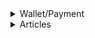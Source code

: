 <details>
<summary>Wallet/Payment</summary>

1. [Wagmi - React hooks for Ethereum](https://wagmi.sh/)
1. [Multi-sig wallet in Solidity](https://youtu.be/Tcu6WiD_YC0)
1. [Create a Multi-Signature Wallet - Solidity Tutorial](https://youtu.be/Yx0oifA9j6I)
1. [How to setup an Ethereum Node securely | Full Mode or Light Mode](https://youtu.be/ftS-SlzCCn4)
1. [Electrum Wallet Tutorial (Basic Setup + Multisig)](https://youtu.be/XNgRVMWCPs8)
1. [How to Code a Blockchain Wallet Step-by-Step](https://youtu.be/wSTbBIK8qrY)s
1. [Get Paid with Crypto in your App // Coinbase Commerce Tutorial](https://youtu.be/sZif1kuAjcY)
1. [Blockchain tutorial 29: Hierarchical Deterministic wallet - BIP32 and BIP44](https://youtu.be/2HrMlVr1QX8)
1. [054 Hierarchically Deterministic HD Wallets](https://youtu.be/XkhKlDrSG2I)
1. [Private Geth PoA Ethereum Network Setup Tutorial](https://youtube.com/playlist?list=PLkM0MH7Grb25poKEiId5pEQg-OzLQRNM4)
1. [Ethereum - Wallet security](https://ethereum.org/en/security/#wallet-security)
1. [Metamask - What is gas? Why do transactions take so long?](https://community.metamask.io/t/what-is-gas-why-do-transactions-take-so-long/3172)
1. [Gnosis Safe - The Go-To Multisig (+ Upcoming Airdrop)](https://youtu.be/PQnm6jnysg4)
1. [Gnosis Safe Tutorial | Multisig Wallet for DeFi](https://youtu.be/GHyxe32Z814)
1. [Create a Multi-Signature Wallet - Solidity Tutorial](https://youtu.be/Yx0oifA9j6I)
1. [Centralized vs Decentralized Wallets](https://youtu.be/Ds4CzS_Yy3U)
1. [Centralized or Decentralized Exchange - Which One Is Best?](https://youtu.be/fJWPJMx_9D0)
1. [Decentralized vs Centralized Exchanges | Dex vs CEX explained |Cryptocurrency Guide](https://youtu.be/JIWMHC9tdEY)
1. [How To Setup a Prysm Validator Node](https://youtu.be/IktSMvi3ORQ)
1. [How to Be a Prysm Ethereum 2.0 Validator](https://youtu.be/EtNL0ZOv0k8)

</details>

<details>
<summary>Articles</summary>

- [A Step-by-Step Guide to Crypto Wallet App Development in 2022](https://imaginovation.net/blog/crypto-wallet-app-development-guide/)
- [Chalink - how to build a crypto wallet](https://blog.chain.link/how-to-build-a-crypto-wallet/)
- [Why digital signatures are essential for blockchains](https://www.coinbase.com/cloud/discover/dev-foundations/digital-signatures#:~:text=Digital%20signatures%20are%20a%20fundamental,other%20users%20from%20spending%20them.)
</details>
